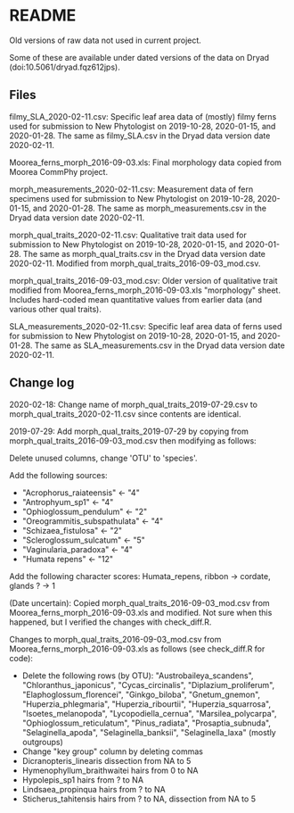 # README

Old versions of raw data not used in current project.

Some of these are available under dated versions of the data on Dryad (doi:10.5061/dryad.fqz612jps).

## Files

filmy_SLA_2020-02-11.csv: Specific leaf area data of (mostly) filmy ferns used for submission to New Phytologist on 2019-10-28, 2020-01-15, and 2020-01-28. The same as filmy_SLA.csv in the Dryad data version date 2020-02-11.

Moorea_ferns_morph_2016-09-03.xls: Final morphology data copied from Moorea CommPhy project.

morph_measurements_2020-02-11.csv: Measurement data of fern specimens used for submission to New Phytologist on 2019-10-28, 2020-01-15, and 2020-01-28. The same as morph_measurements.csv in the Dryad data version date 2020-02-11.

morph_qual_traits_2020-02-11.csv: Qualitative trait data used for submission to New Phytologist on 2019-10-28, 2020-01-15, and 2020-01-28. The same as morph_qual_traits.csv in the Dryad data version date 2020-02-11. Modified from morph_qual_traits_2016-09-03_mod.csv.

morph_qual_traits_2016-09-03_mod.csv: Older version of qualitative trait modified from 
Moorea_ferns_morph_2016-09-03.xls "morphology" sheet. Includes hard-coded mean 
quantitative values from earlier data (and various other qual traits).

SLA_measurements_2020-02-11.csv: Specific leaf area data of ferns used for submission to New Phytologist on 2019-10-28, 2020-01-15, and 2020-01-28. The same as SLA_measurements.csv in the Dryad data version date 2020-02-11.

## Change log

2020-02-18: Change name of morph_qual_traits_2019-07-29.csv to morph_qual_traits_2020-02-11.csv
since contents are identical.

2019-07-29: Add morph_qual_traits_2019-07-29 by copying from
morph_qual_traits_2016-09-03_mod.csv then modifying as follows: 

Delete unused columns, change 'OTU' to 'species'.

Add the following sources:
- "Acrophorus_raiateensis" <- "4"
- "Antrophyum_sp1" <- "4"
- "Ophioglossum_pendulum" <- "2"
- "Oreogrammitis_subspathulata" <- "4"
- "Schizaea_fistulosa" <- "2"
- "Scleroglossum_sulcatum" <- "5"
- "Vaginularia_paradoxa" <- "4"
- "Humata repens" <- "12"

Add the following character scores:
Humata_repens, ribbon -> cordate, glands ? -> 1

(Date uncertain): Copied morph_qual_traits_2016-09-03_mod.csv from Moorea_ferns_morph_2016-09-03.xls and modified. Not sure when this happened, but I verified the changes with check_diff.R.

Changes to morph_qual_traits_2016-09-03_mod.csv from Moorea_ferns_morph_2016-09-03.xls as follows
(see check_diff.R for code):
- Delete the following rows (by OTU): "Austrobaileya_scandens", "Chloranthus_japonicus",
"Cycas_circinalis", "Diplazium_proliferum", "Elaphoglossum_florencei", "Ginkgo_biloba",
"Gnetum_gnemon", "Huperzia_phlegmaria", "Huperzia_ribourtii", "Huperzia_squarrosa", "Isoetes_melanopoda", "Lycopodiella_cernua", "Marsilea_polycarpa", "Ophioglossum_reticulatum",
"Pinus_radiata", "Prosaptia_subnuda", "Selaginella_apoda", "Selaginella_banksii", 
"Selaginella_laxa" (mostly outgroups)
- Change "key group" column by deleting commas
- Dicranopteris_linearis dissection from NA to 5
- Hymenophyllum_braithwaitei hairs from 0 to NA
- Hypolepis_sp1 hairs from ? to NA
- Lindsaea_propinqua hairs from ? to NA
- Sticherus_tahitensis hairs from ? to NA, dissection from NA to 5
